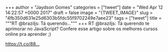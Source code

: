 
+++
author = "Jaydson Gomes"
categories = ["tweet"]
date = "Wed Apr 12 14:22:57 +0000 2017"
draft = false
image = "{TWEET_IMAGE}"
slug = "4fb350d631e25d6303b5fdc55f9702249e7aee23"
tags = ["tweet"]
title = """RT @braziljs: Tá querendo..."""
+++
RT @braziljs: Tá querendo te aprimorar no JavaScript? Confere esse artigo sobre os melhores cursos online pra aprender ;) 

https://t.co/88…
